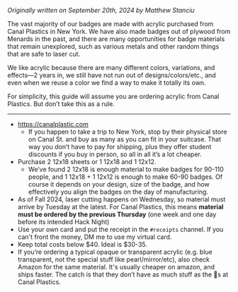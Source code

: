_Originally written on September 20th, 2024 by Matthew Stanciu_

The vast majority of our badges are made with acrylic purchased from Canal Plastics in New York. We have also made badges out of plywood from Menards in the past, and there are many opportunities for badge materials that remain unexplored, such as various metals and other random things that are safe to laser cut.

We like acrylic because there are many different colors, variations, and effects—2 years in, we still have not run out of designs/colors/etc., and even when we reuse a color we find a way to make it totally its own.

For simplicity, this guide will assume you are ordering acrylic from Canal Plastics. But don’t take this as a rule.

---

- https://canalplastic.com
	- If you happen to take a trip to New York, stop by their physical store on Canal St. and buy as many as you can fit in your suitcase. That way you don’t have to pay for shipping, plus they offer student discounts if you buy in person, so all in all it’s a lot cheaper.
- Purchase 2 12x18 sheets or 1 12x18 and 1 12x12.
	- We’ve found 2 12x18 is enough material to make badges for 90-110 people, and 1 12x18 + 1 12x12 is enough to make 60-90 badges. Of course it depends on your design, size of the badge, and how effectively you align the badges on the day of manufacturing.
- As of Fall 2024, laser cutting happens on Wednesday, so material must arrive by Tuesday at the latest. For Canal Plastics, this means **material must be ordered by the previous Thursday** (one week and one day before its intended Hack Night)
- Use your own card and put the receipt in the `#receipts` channel. If you can't front the money, DM me to use my virtual card.
- Keep total costs below $40. Ideal is $30-35.
- If you’re ordering a typical opaque or transparent acrylic (e.g. blue transparent, not the special stuff like pearl/mirror/etc), also check Amazon for the same material. It's usually cheaper on amazon, and ships faster. The catch is that they don’t have as much stuff as the 🐐s at Canal Plastics.